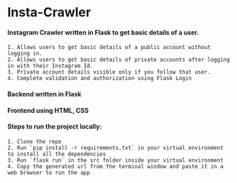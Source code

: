 # Insta-Crawler

#### Instagram Crawler written in Flask to get basic details of a user.

    1. Allows users to get basic details of a public account without logging in.
    2. Allows users to get basic details of private accounts after logging in with their Instagram Id.
    3. Private account details visible only if you follow that user.
    4. Complete validation and authorization using Flask Login

#### Backend written in Flask
#### Frontend using HTML, CSS

#### Steps to run the project locally:

    1. Clone the repo
    2. Run `pip install -r requirements.txt` in your virtual environment to install all the dependencies
    3. Run `flask run` in the src folder inside your virtual environment
    4. Copy the generated url from the terminal window and paste it in a web browser to run the app

